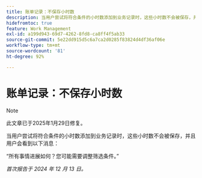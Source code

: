 ```yaml
---
title: 账单记录：不保存小时数
description: 当用户尝试将符合条件的小时数添加到业务记录时，这些小时数不会被保存，并且用户会看到一条消息。
hidefromtoc: true
feature: Work Management
exl-id: a199d943-69d7-4262-8fd8-ca8ff4f5ab33
source-git-commit: 5e22dd915d5c6a7ca2d0285f83824d4df36af06e
workflow-type: tm+mt
source-wordcount: '81'
ht-degree: 92%

---
```


# 账单记录：不保存小时数

>[!NOTE]
>
>此文章已于2025年1月29日修复。

当用户尝试将符合条件的小时数添加到业务记录时，这些小时数不会被保存，并且用户会看到以下消息：

“所有事情进展如何？您可能需要调整筛选条件。”

_首次报告于 2024 年 12 月 13 日。_
